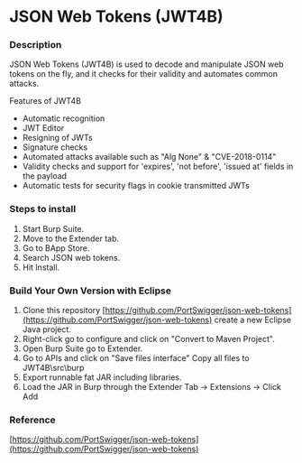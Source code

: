 # **JSON Web Tokens (JWT4B)**

### **Description**

JSON Web Tokens (JWT4B) is used to decode and manipulate JSON web tokens on the fly, and it checks for their validity and automates common attacks.

Features of JWT4B

* Automatic recognition
* JWT Editor
* Resigning of JWTs
* Signature checks
* Automated attacks available such as "Alg None" & "CVE-2018-0114"
* Validity checks and support for 'expires', 'not before', 'issued at' fields in the payload
* Automatic tests for security flags in cookie transmitted JWTs

### **Steps to install**

1. Start Burp Suite.
2. Move to the Extender tab.
3. Go to BApp Store.
4. Search JSON web tokens.
5. Hit Install.

### **Build Your Own Version with Eclipse**

1. Clone this repository [https://github.com/PortSwigger/json-web-tokens](https://github.com/PortSwigger/json-web-tokens) create a new Eclipse Java project.
2. Right-click go to configure and click on "Convert to Maven Project".
3. Open Burp Suite go to Extender.
4. Go to APIs and click on "Save files interface" Copy all files to JWT4B\src\burp
5. Export runnable fat JAR including libraries.
6. Load the JAR in Burp through the Extender Tab -> Extensions -> Click Add

### **Reference**

[https://github.com/PortSwigger/json-web-tokens](https://github.com/PortSwigger/json-web-tokens)
